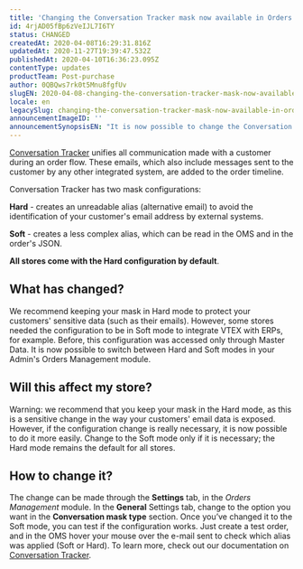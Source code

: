 ```yaml
---
title: 'Changing the Conversation Tracker mask now available in Orders Management'
id: 4rjAD05fBp6zVeIJL7I6TY
status: CHANGED
createdAt: 2020-04-08T16:29:31.816Z
updatedAt: 2020-11-27T19:39:47.532Z
publishedAt: 2020-04-10T16:36:23.095Z
contentType: updates
productTeam: Post-purchase
author: 0QBQws7rk0t5Mnu8fgfUv
slugEN: 2020-04-08-changing-the-conversation-tracker-mask-now-available-in-orders-management
locale: en
legacySlug: changing-the-conversation-tracker-mask-now-available-in-orders-management
announcementImageID: ''
announcementSynopsisEN: "It is now possible to change the Conversation Tracker's mask (Soft and Hard modes) through the Order Management module."
---
```


[Conversation Tracker](https://help.vtex.com/en/tutorial/conversation-tracker--tutorials_195) unifies all communication made with a customer during an order flow. These emails, which also include messages sent to the customer by any other integrated system, are added to the order timeline. 

Conversation Tracker has two mask configurations:

**Hard** - creates an unreadable alias (alternative email) to avoid the identification of your customer's email address by external systems.

**Soft** - creates a less complex alias, which can be read in the OMS and in the order's JSON.

**All stores come with the Hard configuration by default**.

## What has changed?
We recommend keeping your mask in Hard mode to protect your customers' sensitive data (such as their emails). However, some stores needed the configuration to be in Soft mode to integrate VTEX with ERPs, for example.
Before, this configuration was accessed only through Master Data. It is now possible to switch between Hard and Soft modes in your Admin's Orders Management module.

## Will this affect my store?
Warning: we recommend that you keep your mask in the Hard mode, as this is a sensitive change in the way your customers' email data is exposed. However, if the configuration change is really necessary, it is now possible to do it more easily. Change to the Soft mode only if it is necessary; the Hard mode remains the default for all stores.

## How to change it?
The change can be made through the **Settings** tab, in the *Orders Management* module. In the **General** Settings tab, change to the option you want in the **Conversation mask type** section.
Once you’ve changed it to the Soft mode, you can test if the configuration works. Just create a test order, and in the OMS hover your mouse over the e-mail sent to check which alias was applied (Soft or Hard).
To learn more, check out our documentation on [Conversation Tracker](https://help.vtex.com/en/tutorial/understanding-the-conversation-tracker--tutorials_195).


